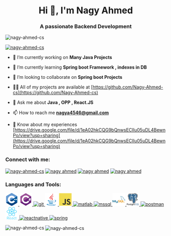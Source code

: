 <h1 align="center">Hi 👋, I'm Nagy Ahmed</h1>
<h3 align="center">A passionate Backend Development</h3>

<p align="left"> <img src="https://komarev.com/ghpvc/?username=nagy-ahmed-cs&label=Profile%20views&color=0e75b6&style=flat" alt="nagy-ahmed-cs" /> </p>

<p align="left"> <a href="https://github.com/ryo-ma/github-profile-trophy"><img src="https://github-profile-trophy.vercel.app/?username=nagy-ahmed-cs" alt="nagy-ahmed-cs" /></a> </p>

- 🔭 I’m currently working on **Many Java Projects**

- 🌱 I’m currently learning **Spring boot Framework , indexes in DB**

- 👯 I’m looking to collaborate on **Spring boot Projects**

- 👨‍💻 All of my projects are available at [https://github.com/Nagy-Ahmed-cs](https://github.com/Nagy-Ahmed-cs)

- 💬 Ask me about **Java , OPP , React.JS**

- 📫 How to reach me **nagya4546@gmail.com**

- 📄 Know about my experiences [https://drive.google.com/file/d/1eA02hkCQG9bQnwsECIlu05uDL4BewnPo/view?usp=sharing](https://drive.google.com/file/d/1eA02hkCQG9bQnwsECIlu05uDL4BewnPo/view?usp=sharing)

<h3 align="left">Connect with me:</h3>
<p align="left">
<a href="https://linkedin.com/in/nagy-ahmed-cs" target="blank"><img align="center" src="https://raw.githubusercontent.com/rahuldkjain/github-profile-readme-generator/master/src/images/icons/Social/linked-in-alt.svg" alt="nagy-ahmed-cs" height="30" width="40" /></a>
<a href="https://fb.com/nagy ahmed" target="blank"><img align="center" src="https://raw.githubusercontent.com/rahuldkjain/github-profile-readme-generator/master/src/images/icons/Social/facebook.svg" alt="nagy ahmed" height="30" width="40" /></a>
<a href="https://www.youtube.com/c/nagy ahmed" target="blank"><img align="center" src="https://raw.githubusercontent.com/rahuldkjain/github-profile-readme-generator/master/src/images/icons/Social/youtube.svg" alt="nagy ahmed" height="30" width="40" /></a>
<a href="https://www.leetcode.com/nagy ahmed" target="blank"><img align="center" src="https://raw.githubusercontent.com/rahuldkjain/github-profile-readme-generator/master/src/images/icons/Social/leet-code.svg" alt="nagy ahmed" height="30" width="40" /></a>
</p>

<h3 align="left">Languages and Tools:</h3>
<p align="left"> <a href="https://www.w3schools.com/cpp/" target="_blank" rel="noreferrer"> <img src="https://raw.githubusercontent.com/devicons/devicon/master/icons/cplusplus/cplusplus-original.svg" alt="cplusplus" width="40" height="40"/> </a> <a href="https://www.w3schools.com/cs/" target="_blank" rel="noreferrer"> <img src="https://raw.githubusercontent.com/devicons/devicon/master/icons/csharp/csharp-original.svg" alt="csharp" width="40" height="40"/> </a> <a href="https://git-scm.com/" target="_blank" rel="noreferrer"> <img src="https://www.vectorlogo.zone/logos/git-scm/git-scm-icon.svg" alt="git" width="40" height="40"/> </a> <a href="https://www.java.com" target="_blank" rel="noreferrer"> <img src="https://raw.githubusercontent.com/devicons/devicon/master/icons/java/java-original.svg" alt="java" width="40" height="40"/> </a> <a href="https://developer.mozilla.org/en-US/docs/Web/JavaScript" target="_blank" rel="noreferrer"> <img src="https://raw.githubusercontent.com/devicons/devicon/master/icons/javascript/javascript-original.svg" alt="javascript" width="40" height="40"/> </a> <a href="https://www.mathworks.com/" target="_blank" rel="noreferrer"> <img src="https://upload.wikimedia.org/wikipedia/commons/2/21/Matlab_Logo.png" alt="matlab" width="40" height="40"/> </a> <a href="https://www.microsoft.com/en-us/sql-server" target="_blank" rel="noreferrer"> <img src="https://www.svgrepo.com/show/303229/microsoft-sql-server-logo.svg" alt="mssql" width="40" height="40"/> </a> <a href="https://www.mysql.com/" target="_blank" rel="noreferrer"> <img src="https://raw.githubusercontent.com/devicons/devicon/master/icons/mysql/mysql-original-wordmark.svg" alt="mysql" width="40" height="40"/> </a> <a href="https://www.postgresql.org" target="_blank" rel="noreferrer"> <img src="https://raw.githubusercontent.com/devicons/devicon/master/icons/postgresql/postgresql-original-wordmark.svg" alt="postgresql" width="40" height="40"/> </a> <a href="https://postman.com" target="_blank" rel="noreferrer"> <img src="https://www.vectorlogo.zone/logos/getpostman/getpostman-icon.svg" alt="postman" width="40" height="40"/> </a> <a href="https://reactjs.org/" target="_blank" rel="noreferrer"> <img src="https://raw.githubusercontent.com/devicons/devicon/master/icons/react/react-original-wordmark.svg" alt="react" width="40" height="40"/> </a> <a href="https://reactnative.dev/" target="_blank" rel="noreferrer"> <img src="https://reactnative.dev/img/header_logo.svg" alt="reactnative" width="40" height="40"/> </a> <a href="https://spring.io/" target="_blank" rel="noreferrer"> <img src="https://www.vectorlogo.zone/logos/springio/springio-icon.svg" alt="spring" width="40" height="40"/> </a> </p>

<p><img align="left" src="https://github-readme-stats.vercel.app/api/top-langs?username=nagy-ahmed-cs&show_icons=true&locale=en&layout=compact" alt="nagy-ahmed-cs" /></p>

<p>&nbsp;<img align="center" src="https://github-readme-stats.vercel.app/api?username=nagy-ahmed-cs&show_icons=true&locale=en" alt="nagy-ahmed-cs" /></p>
